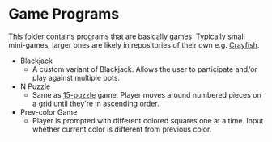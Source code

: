 # Game Programs
This folder contains programs that are basically games. Typically small mini-games, larger ones are likely in repositories of their own e.g. [Crayfish](https://github.com/Terpal47/crayfish-game).

- Blackjack
    - A custom variant of Blackjack. Allows the user to participate and/or play against multiple bots.
- N Puzzle
    - Same as [15-puzzle](https://en.wikipedia.org/wiki/15_puzzle) game. Player moves around numbered pieces on a grid until they're in ascending order.
- Prev-color Game
    - Player is prompted with different colored squares one at a time. Input whether current color is different from previous color.